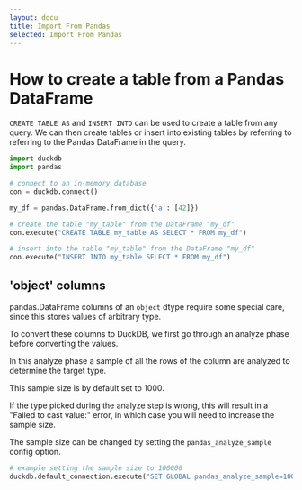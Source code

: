 ```yaml
---
layout: docu
title: Import From Pandas
selected: Import From Pandas
---
```


# How to create a table from a Pandas DataFrame

`CREATE TABLE AS` and `INSERT INTO` can be used to create a table from any query. We can then create tables or insert into existing tables by referring to referring to the Pandas DataFrame in the query.

```py
import duckdb
import pandas

# connect to an in-memory database
con = duckdb.connect()

my_df = pandas.DataFrame.from_dict({'a': [42]})

# create the table "my_table" from the DataFrame "my_df"
con.execute("CREATE TABLE my_table AS SELECT * FROM my_df")

# insert into the table "my_table" from the DataFrame "my_df"
con.execute("INSERT INTO my_table SELECT * FROM my_df")
```

## 'object' columns

pandas.DataFrame columns of an `object` dtype require some special care, since this stores values of arbitrary type.

To convert these columns to DuckDB, we first go through an analyze phase before converting the values.

In this analyze phase a sample of all the rows of the column are analyzed to determine the target type.

This sample size is by default set to 1000.

If the type picked during the analyze step is wrong, this will result in a "Failed to cast value:" error, in which case you will need to increase the sample size.

The sample size can be changed by setting the `pandas_analyze_sample` config option.
```py
# example setting the sample size to 100000
duckdb.default_connection.execute("SET GLOBAL pandas_analyze_sample=100000")
```
